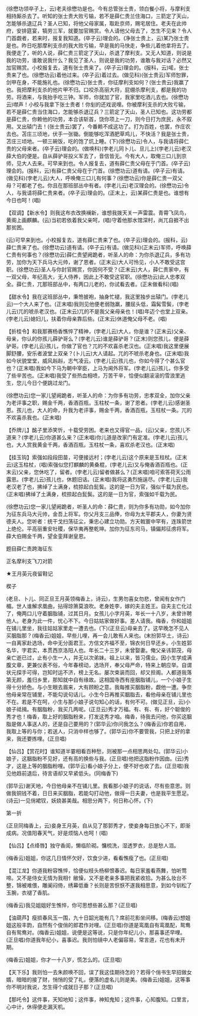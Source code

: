 <!-- { "loadSidebar": true } -->
(徐懋功领卒子上，云)老夫徐懋功是也。今有总管张士贵，领白餐小将，与摩利支相持厮杀去了。听知的张士贵大败亏输，若不是薛仁贵兰住海口，三箭定了天山，怎能够杀退辽兵？圣人已知，将他父母家属，取赴京师，赐宅居住。老夫在此帅府，安排筵宴，犒劳三军，就要加官赐赏。令人请他父母去了，怎生不见来？令人门首觑者，若来时，报复我知道。(卒子云)理会的。(净张士贵上，云)某乃张士贵是也。昨日吃那摩利支杀的我大败亏输，早是我的马快走，争些儿着他拿将去了。我便走了，听的人说，薛仁贵三箭定了天山，杀退了摩利支。又无人知道，则说是我的功劳，谁敢说我什么？我见了圣人，则说是我的功劳，谁敢与我对话？必然又加官赐赏。小校报复去，道有张士贵来了。(卒子云)理会的。(报科，云)喏，张士贵来了也。(徐懋功云)着他过来。(卒子云)着过去。(做见科)(张士贵云)军师恕罪，剑甲在身，不能施礼也。(徐懋功云)张士贵，你征摩利支如何？(张士贵云)我赢了也。我把摩利支杀的他片甲不归。口咬杀高丽大将，屁绷杀摩利支，都是我的功劳。将酒来，与我抬手吃三钟。军师，你就加了官，我家里吃酒儿去也。(徐懋功云)噤声！小校与我拿下张士贵者！你刬的还戏说哩。你被摩利支杀的大败亏输，若不是薛仁贵当住海口，怎能够杀退辽兵？三箭定了天山，圣人已知也。这功劳都是薛仁贵，你赖他的功劳，本合该斩首，饶你项上一刀，则今日打为庶民，永不叙用。叉出辕门去！(张士贵云)罢了，今番赖不成这功了。打为百姓，也罢，作庄农去也。苫庄三顷地，伏手一张锄。倒能够吃浑酒肥草鸡儿，不快活？我是张士贵，苫庄三顷地。一顿三碗饭，吃的饱了炕上睡。(下)(徐懋功云)令人，与我请将薛仁贵的父母来者。(卒子云)理会的。(做唤科)(孛老儿同卜儿、旦儿上)(孛老儿云)老汉薛大伯的便是。自从薛驴哥投义军去了，音信皆无。今有大人，取俺三口儿到京师，见大人去来。可早来到也。令人报复去，道有薛仁贵父母在于门首。(卒子云)理会的。(报科，云)有薛仁贵父母在于门首。(徐懋功云)道有请。(卒子云)有请。(做见科)(孛老儿云)大人，呼唤俺三口儿有何事？(徐懋功云)你是薛仁贵一双父母？可都老了也。你且在那班部丛中有者。(孛老儿云)老汉理会的。(徐懋功云)令人，与我请将薛仁贵来者。(卒子云)理会的。(正末上，云)某薛仁贵是也。谁想有今日也呵！(唱)

【双调】【新水令】则我这布衣改换襕新，谁想我拨天关一声雷震。青霄飞凤鸟，黄阁上画麒麟。(云)当初若依着我父亲呵，(唱)守着他那水馆深村，尚兀自捱不出那贫困。

(云)可早来到也。小校报复去，道有薛仁贵来了也。(卒子云)理会的。(报科，云)薛仁贵来了也。(徐懋功云)道有请。(卒子云)有请。(做见科)(正末云)军师，呼唤薛仁贵有何事也？(徐懋功云)薛仁贵望阙跪者，听圣人的命：为你杀退辽兵，多有功劳，加你为天下兵马大元帅，谢了恩者。(正末云)大人可怜见，小人不敢受这宫职。(徐懋功云)圣人与你封官赐赏，你因何不受？(正末云)大人，薛仁贵家中，有一双父母，年纪高大，无人侍养，因此上不敢受这官职。(徐懋功云)此人忠孝双全。薛仁贵，兀那班部丛中，有两口儿老的，你试看去者。(正末做看科)(唱)

【甜水令】我在这班部丛中，秉笏披袍，抽身忙褪，我这里独步出辕门。(孛老儿云)一个大人来了也。(正末唱)我则见他便老弱虺羸，腰屈头低，霜髯雪鬓，(孛老儿云)兀的唬杀老汉也。(正末云)兀的不是我父亲母亲也！(唱)年迈个也堂上双亲。(孛老儿云)媳妇儿，扶着你母亲靠后些。(正末云)休道俺父母不老。(唱)

【折桂令】和我那赛杨香憔悴了精神，(孛老儿云)大人，你是谁？(正末云)父亲、母亲，你认的你孩儿薛驴哥么？(孛老儿云)谁是薛驴哥？(正末)则您孩儿，便是薛驴哥。(孛老儿云)孩儿，你做了官也？兀的不欢喜杀老汉也。(正末唱)我这里便展脚舒腰，安乐者波堂上双亲？(卜儿云)大人请起。兀的不唬杀老身也。(正末唱)我如今状貌堂堂，威风赳赳，志气凌云。(孛老儿云)孩儿也，你如今得了个甚么官也？(正末唱)我如今下马为朝中宰臣，上马为阃外将军。(孛老儿云)孩儿，你多受了些辛苦也。(正末唱)我受了些热血相喷，万苦干辛，恰便似翻滚滚的雪浪里逃生，您儿今日个便跳过龙门。

(徐懋功云)您一家儿望阙跪者，听圣人的命：为你多有功劳，忠孝双全，加你父亲为老评事之职，赐金千两，香酒百瓶，玉柱杖一条，谢了恩者。(孛老儿云)感谢圣恩。孩儿也，大人的命，升我为老评事，赐金千两，香酒百瓶，玉柱杖一条。兀的不欢喜杀我也。(正末唱)

【乔牌儿】酩子里添笑忻，十载受劳困。老来也又得官一品，(云)父亲，您孩儿不道来？(孛老儿云)你道甚么来？(正末唱)你儿道是改家门有定准。(孛老儿云)孩儿也，大人赏我黄金千两，香酒百瓶，玉柱杖一条，喜欢杀老汉也。(正末唱)

【挂玉钩】索强如段段田苗，可便接远村；(孛老儿云)这个原来是玉柱杖。(正末云)这玉柱杖，(唱)索强似您打麒麟的黄桑棍，(孛老儿云)又与俺香酒百瓶也。(正末云)父亲，您休吃了，留者。(孛老儿云)留者做甚么？(正末唱)咱可索答荷天公雨露恩。(孛老儿云)孩儿也，休题旧话。(正末唱)我将这勇烈施逞尽。(孛老儿云)我老汉老了也，拂绰了土满身，梳掠起白髭鬓。这的是一日为官，强似千载为民也。(正末唱)拂绰了土满身，梳掠起白髭鬓。这的是一日为官，索强如千载为民。

(徐懋功云)您一家儿望阙跪者，听圣人的命：薛仁贵，则为你多有功勋，如今加你为征东兵马大元帅，金吾上将军。你父月支三品俸，你母为太平郡夫人，你妻为贤德夫人。您听者：统干戈扫荡征尘，秉忠心建立功勋。方天戟寰中罕有，连珠箭世上绝伦。平高丽重安社稷，保华夷再整乾坤。加你为征东司马，镇偏邦征虏将军。薛大伯赐金千两，望金銮拜谢皇恩。

题目薛仁责跨海征东

正名摩利支飞刀对箭
　

★王月英元夜留鞋记

楔子

(老旦、卜儿、同正旦王月英领梅香上，诗云)，生男勿喜女勿悲，曾闻有女作门楣。世人谁解求凰曲，拈得琼箫莫浪吹。老身姓李，嫁的夫主姓王。自夫主亡化过了，俺两口儿守着胭脂铺，过其日月。女孩儿小字月英，年长一十八岁，未曾许聘他人。老身为此一件，忧心不下。今日姑姑家做好事。差人请我。梅香，你和姐姐在铺儿里坐，我往姑姑家里走一遭去也。(下)(正旦云)母亲去了。这早晚怎不见人买胭脂那？(梅香云)姐姐，早些儿哩，再一会儿敢有人来也。(末扮郭华土，诗云)一自离家赴选场，命中无分面君王。方信文齐福不至，锦衣何日早还乡。小生姓郭名华，字君实，本贯西京洛阳人也。年长二十三岁，未曾娶妻。俺父亲讳郭茂，母亲亡逝已过，止有小生一人，并无以次弟妹。祖上以来，皆习儒业。因小生学成满腹文章，更兼仪表不俗，今年春榜动，选场开，奉父母严命，特来上朝应举。自谓状元探手可得，岂知时运不济，榜上无名。屡次束装而回，却又担阁。人都道我落第无颜，羞归乡里，那知就中自有缘故。这相国寺西有座胭脂铺儿，一个小娘子生得十分娇色。与小生眼去眉来，大有顾盼之意。我每推买胭脂粉，觑他一遭。争奈他母亲常在铺里，不能勾说句话儿。小生今日再推买胭脂去，看他母亲在铺儿里也不在。若是不在呵，小生与那小娘子说句知心的话，有何不可。(做见正旦，云)小娘子祗揖。有胭脂粉，我买几两呢。(正旦云)秀才万福。有、有、有，好个聪俊的秀才也！梅香，取上好的胭脂粉来，打发这秀才咱。梅香，待我去问他，你买这胭脂是做人事送人的，还是自己要用的？(郭华云)你问我怎么？(梅香云)你若自用，我取上等的与你；若送人，只消中样也够了。(郭华云)你不要管我，只把上好的拿来，我还要拣哩。(正旦唱)

【仙吕】【赏花时】谁知道半霎相看百种愁，则被那一点相思两处勾。(郭华云)小娘子，这胭脂粉不见好，还有高的换些与我。(正旦唱)他把这脂粉作因由。(云)秀才，这是上等的胭脂粉哩。(郭华云)看小娘子分上，便不好也收了去。(正旦唱)我见他趋前退后，待言语却又早紧低头。(同梅香下)

(郭华云)谢天地，今日他母亲不在铺儿里。我看那小娘子的说话，尽有些意思。则做我铜钱不着，日日来买胭脂，若能勾打动他，做得一日夫妻，也是我平生愿足。(诗云)一见俏裙钗，妖娆甚美哉。相思分两下，何日称心怀。(下)

第一折

(正旦同梅香上，云)妾身王月英，自从见了那郭秀才，使妾身每日放心不下，即渐成病。况值阳春天气，好是烦恼人也呵！(唱)

【仙吕】【点绛唇】独守香闺，懒临阶砌。慵梳洗，湿透罗衣，总是愁人泪。

(梅香云)姐姐，你这几日情怀欠好，饮食少进，看看憔瘦了也。(正旦唱)

【混江龙】你道我粉容憔悴，恰便似枝头杨柳恨春迟。每日家羞看燕舞，怕听莺啼。又不是侍女无情为我相忄敝懆，又不是老亲多事把我紧收拾。为甚么妆台不整，锦被难偎，雕阑闷倚，绣幕低垂？长则是苦恹恹不遂我相思意，到如今钏松了玉腕，衣褪了香肌。

(梅香云)我见姐姐好生憔悴，你可思想些甚么那？(正旦唱)

【油葫芦】瘦损春风玉一围，九十日韶光能有几？席前花影坐间移。(梅香云)想姐姐这般丰韵，自然有个俊俏的郎君作对哩。(正旦唱)你道是鸾凰自有鸾凰配，鸳鸯自有鸳鸯对。(梅香云)姐姐，说便是这等说，只是你年纪儿小，那喜事还早哩。(正旦唱)你道我年纪小，喜事迟。我则怕镜中人老偏容易，常言道，花也有未开期。

(梅香云)姐姐，你才一十八岁，慌怎么的。(正旦唱)

【天下乐】我则怕一去朱颜唤不回，误了我这佳期待怎的？若得个俏书生早招做女婿，暗暗的接了财，悄悄的受了礼，便落的虚名儿则是美。(梅香云)姐姐，这等事你不明对我说，怎生得个成就日子那？(正旦唱)

【那吒令】这件事，天知地知；这件事，神知鬼知；这件事，心知腹知。口里言，心中计，休得便走漏天机。

